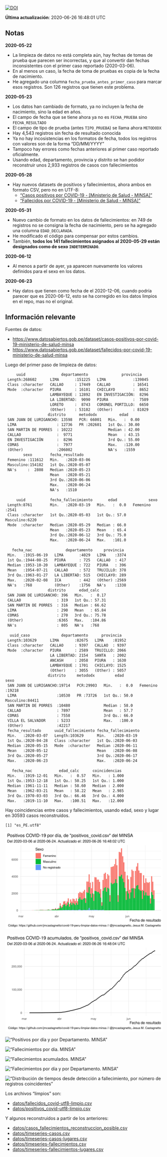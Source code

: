 [![DOI](https://zenodo.org/badge/266025854.svg)](https://zenodo.org/badge/latestdoi/266025854)

**Última actualización**: 2020-06-26 16:48:01 UTC

Notas
-----

**2020-05-22**

-   La limpieza de datos no está completa aún, hay fechas de tomas de
    prueba que parecen ser incorrectas, y que al convertir dan fechas
    inconsistentes con el primer caso reportado (2020-03-06).
-   En al menos un caso, la fecha de toma de pruebas es copia de la
    fecha de nacimiento.
-   He agregado una columna `fecha_prueba_antes_primer_caso` para marcar
    esos registros. Son 126 registros que tienen este problema.

**2020-05-23**

-   Los datos han cambiado de formato, ya no incluyen la fecha de
    nacimiento, sino la edad en años.
-   El campo de fecha que se tiene ahora ya no es `FECHA_PRUEBA` sino
    `FECHA_RESULTADO`
-   El campo de tipo de prueba (antes `TIPO_PRUEBA`) se llama ahora
    `METODODX`
-   Hay 4,543 registros sin fecha de resultado conocida
-   Ya no hay incosistencias en los formatos de fecha, todos los
    registros con valores son de la forma “DD/MM/YYYY”
-   Tampoco hay errores como fechas anteriores al primer caso reportado
    oficialmente.
-   Usando edad, departamento, provincia y distrito se han podidor
    reconstruir unos 2,933 registros de casos con fallecimientos

**2020-05-28**

-   Hay nuevos datasets de positivos y fallecimientos, ahora ambos en
    formato CSV, pero no en UTF-8:
    -   [“Casos positivos por COVID-19 - \[Ministerio de Salud -
        MINSA\]”](https://www.datosabiertos.gob.pe/dataset/casos-positivos-por-covid-19-ministerio-de-salud-minsa)
    -   [“Fallecidos por COVID-19 - \[Ministerio de Salud -
        MINSA\]”](https://www.datosabiertos.gob.pe/dataset/fallecidos-por-covid-19-ministerio-de-salud-minsa)

**2020-05-31**

-   Nuevo cambio de formato en los datos de fallecimientos: en 749 de
    registros no se consigna la fecha de nacimiento, pero se ha agregado
    una columna `EDAD_DECLARADA`.
-   He modificado el código para compensar por estos cambios.
-   También, **todos los 141 fallecimientos asignados al 2020-05-29
    están designados como de sexo `INDETERMINADO`**.

**2020-06-12**

-   Al menos a partir de ayer, ya aparecen nuevamente los valores
    definidos para el sexo en los datos.

**2020-06-23**

-   Hay datos que tienen como fecha de el 2020-12-06, cuando podría
    parecer que es 2020-06-12, esto se ha corregido en los datos limpios
    en el repo, mas no el original.

Información relevante
---------------------

Fuentes de datos:

-   <a href="https://www.datosabiertos.gob.pe/dataset/casos-positivos-por-covid-19-ministerio-de-salud-minsa" class="uri">https://www.datosabiertos.gob.pe/dataset/casos-positivos-por-covid-19-ministerio-de-salud-minsa</a>
-   <a href="https://www.datosabiertos.gob.pe/dataset/fallecidos-por-covid-19-ministerio-de-salud-minsa" class="uri">https://www.datosabiertos.gob.pe/dataset/fallecidos-por-covid-19-ministerio-de-salud-minsa</a>

Luego del primer paso de limpieza de datos:

         uuid                departamento               provincia     
     Length:268602      LIMA       :151225   LIMA            :139845  
     Class :character   CALLAO     : 17449   CALLAO          : 16541  
     Mode  :character   PIURA      : 16101   CHICLAYO        :  8652  
                        LAMBAYEQUE : 12892   EN INVESTIGACIÓN:  8296  
                        LA LIBERTAD:  9090   PIURA           :  7589  
                        LORETO     :  8743   CORONEL PORTILLO:  6650  
                        (Other)    : 53102   (Other)         : 81029  
                       distrito      metododx          edad       
     SAN JUAN DE LURIGANCHO: 13598   PCR: 66001   Min.   :  0.00  
     LIMA                  : 12736   PR :202601   1st Qu.: 30.00  
     SAN MARTIN DE PORRES  : 10222                Median : 42.00  
     CALLAO                :  9771                Mean   : 43.15  
     EN INVESTIGACIÓN      :  8296                3rd Qu.: 55.00  
     COMAS                 :  7977                Max.   :120.00  
     (Other)               :206002                NA's   :1559    
            sexo        fecha_resultado     
     Femenino :111612   Min.   :2020-03-06  
     Masculino:154182   1st Qu.:2020-05-07  
     NA's     :  2808   Median :2020-05-23  
                        Mean   :2020-05-21  
                        3rd Qu.:2020-06-06  
                        Max.   :2020-06-24  
                        NA's   :1510        

         uuid           fecha_fallecimiento       edad              sexo     
     Length:8761        Min.   :2020-03-19   Min.   :  0.0   Femenino :2541  
     Class :character   1st Qu.:2020-05-03   1st Qu.: 57.0   Masculino:6220  
     Mode  :character   Median :2020-05-29   Median : 66.0                   
                        Mean   :2020-05-23   Mean   : 65.4                   
                        3rd Qu.:2020-06-12   3rd Qu.: 75.0                   
                        Max.   :2020-06-24   Max.   :101.0                   
                                                                             
       fecha_nac               departamento     provincia   
     Min.   :1915-06-19   LIMA       :4029   LIMA    :3374  
     1st Qu.:1944-08-25   PIURA      : 725   CALLAO  : 417  
     Median :1953-10-20   LAMBAYEQUE : 722   PIURA   : 396  
     Mean   :1954-07-21   CALLAO     : 572   TRUJILLO: 378  
     3rd Qu.:1963-01-27   LA LIBERTAD: 515   CHICLAYO: 289  
     Max.   :2020-02-08   ICA        : 442   (Other) :2569  
     NA's   :768          (Other)    :1756   NA's    :1338  
                       distrito      edad_calc     
     SAN JUAN DE LURIGANCHO: 396   Min.   :  0.17  
     CALLAO                : 319   1st Qu.: 57.31  
     SAN MARTIN DE PORRES  : 316   Median : 66.62  
     LIMA                  : 290   Mean   : 65.84  
     COMAS                 : 270   3rd Qu.: 75.78  
     (Other)               :6365   Max.   :104.86  
     NA's                  : 805   NA's   :768     

      uuid_caso              departamento      provincia    
     Length:103629      LIMA       :82675   LIMA    :81952  
     Class :character   CALLAO     : 9397   CALLAO  : 9397  
     Mode  :character   PIURA      : 2589   TRUJILLO: 2066  
                        LA LIBERTAD: 2154   SANTA   : 2002  
                        ANCASH     : 2058   PIURA   : 1630  
                        LAMBAYEQUE : 1701   CHICLAYO: 1525  
                        (Other)    : 3055   (Other) : 5057  
                       distrito     metododx         edad              sexo      
     SAN JUAN DE LURIGANCHO:19714   PCR:29903   Min.   :  0.0   Femenino :19218  
     LIMA                  :10530   PR :73726   1st Qu.: 50.0   Masculino:84411  
     SAN MARTIN DE PORRES  :10480               Median : 58.0                    
     CALLAO                : 7897               Mean   : 57.7                    
     COMAS                 : 7558               3rd Qu.: 66.0                    
     VILLA EL SALVADOR     : 5233               Max.   :100.0                    
     (Other)               :42217                                                
     fecha_resultado      uuid_fallecimiento fecha_fallecimiento 
     Min.   :2020-03-07   Length:103629      Min.   :2020-03-19  
     1st Qu.:2020-04-28   Class :character   1st Qu.:2020-06-03  
     Median :2020-05-15   Mode  :character   Median :2020-06-11  
     Mean   :2020-05-12                      Mean   :2020-06-08  
     3rd Qu.:2020-05-27                      3rd Qu.:2020-06-17  
     Max.   :2020-06-23                      Max.   :2020-06-24  
                                                                 
       fecha_nac            edad_calc      coincidencias   
     Min.   :1919-12-01   Min.   :  0.57   Min.   : 1.000  
     1st Qu.:1953-12-18   1st Qu.: 50.25   1st Qu.: 1.000  
     Median :1961-11-11   Median : 58.60   Median : 2.000  
     Mean   :1962-03-21   Mean   : 58.22   Mean   : 2.985  
     3rd Qu.:1970-03-03   3rd Qu.: 66.46   3rd Qu.: 4.000  
     Max.   :2019-11-10   Max.   :100.51   Max.   :12.000  
                                                           

Hay coincidencias entre casos y fallecimientos, usando edad, sexo y
lugar en 30593 casos reconstruídos.

    [1] "es_PE.utf8"

![“Positivos por día. MINSA”](plots/positivos-por-dia-minsa.png)

![“Positivos acumulados. MINSA”](plots/positivos-acumulados-minsa.png)

![“Positivos por día y por Departamento.
MINSA”](plots/positivos-diarios-por-departamento-minsa.png)

![“Fallecimientos por día.
MINSA”](plots/fallecimientos-por-dia-minsa.png)

![“Fallecimientos acumulados.
MINSA”](plots/fallecimientos-acumulados-minsa.png)

![“Fallecimientos por día y por Departamento.
MINSA”](plots/fallecimientos-diarios-por-departamento-minsa.png)

![“Distribución de tiempos desde detección a fallecimiento, por número
de registros
coincidentes”](plots/deteccion-fallecimiento-por-coincidentes.png)

Los archivos “limpios” son:

-   [datos/fallecidos\_covid-utf8-limpio.csv](datos/fallecidos_covid-utf8-limpio.csv)
-   [datos/positivos\_covid-utf8-limpio.csv](datos/positivos_covid-utf8-limpio.csv)

Y algunos reconstruidos a partir de los anteriores:

-   [datos/casos\_fallecimientos\_reconstruccion\_posible.csv](datos/casos_fallecimientos_reconstruccion_posible.csv)
-   [datos/timeseries-casos.csv](datos/timeseries-casos.csv)
-   [datos/timeseries-casos-lugares.csv](datos/timeseries-casos-lugares.csv)
-   [datos/timeseries-fallecimientos.csv](datos/timeseries-fallecimientos.csv)
-   [datos/timeseries-fallecimientos-lugares.csv](datos/timeseries-fallecimientos-lugares.csv)

